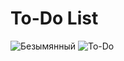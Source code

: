 # To-Do List
![Безымянный](https://user-images.githubusercontent.com/91624026/154103219-9db32b3b-3993-42e4-9b21-d94f0af26d08.png)
![To-Do](https://user-images.githubusercontent.com/91624026/154103459-b3aa01a3-a666-4b96-b965-ae12249908e2.png)

